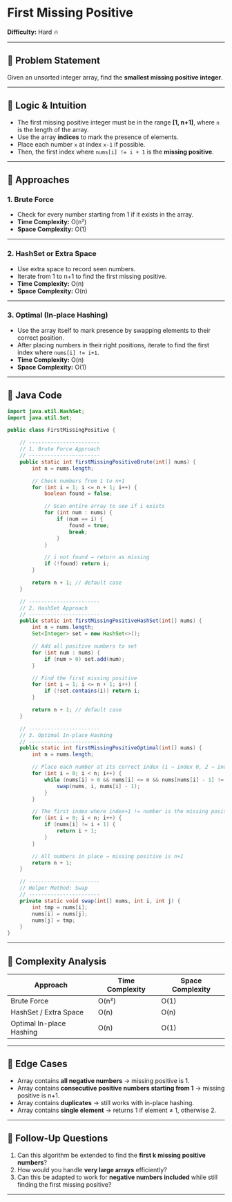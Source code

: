 # First Missing Positive

**Difficulty:** Hard 🔥

---

## 🔹 Problem Statement
Given an unsorted integer array, find the **smallest missing positive integer**.

---

## 🔹 Logic & Intuition
- The first missing positive integer must be in the range **[1, n+1]**, where `n` is the length of the array.
- Use the array **indices** to mark the presence of elements.
- Place each number `x` at index `x-1` if possible.
- Then, the first index where `nums[i] != i + 1` is the **missing positive**.

---

## 🔹 Approaches

### 1. Brute Force
- Check for every number starting from 1 if it exists in the array.
- **Time Complexity:** O(n²)
- **Space Complexity:** O(1)

---

### 2. HashSet or Extra Space
- Use extra space to record seen numbers.
- Iterate from 1 to n+1 to find the first missing positive.
- **Time Complexity:** O(n)
- **Space Complexity:** O(n)

---

### 3. Optimal (In-place Hashing)
- Use the array itself to mark presence by swapping elements to their correct position.
- After placing numbers in their right positions, iterate to find the first index where `nums[i] != i+1`.
- **Time Complexity:** O(n)
- **Space Complexity:** O(1)

---

## 🔹 Java Code

```java
import java.util.HashSet;
import java.util.Set;

public class FirstMissingPositive {

    // -----------------------
    // 1. Brute Force Approach
    // -----------------------
    public static int firstMissingPositiveBrute(int[] nums) {
        int n = nums.length;

        // Check numbers from 1 to n+1
        for (int i = 1; i <= n + 1; i++) {
            boolean found = false;

            // Scan entire array to see if i exists
            for (int num : nums) {
                if (num == i) {
                    found = true;
                    break;
                }
            }

            // i not found → return as missing
            if (!found) return i;
        }

        return n + 1; // default case
    }

    // -----------------------
    // 2. HashSet Approach
    // -----------------------
    public static int firstMissingPositiveHashSet(int[] nums) {
        int n = nums.length;
        Set<Integer> set = new HashSet<>();

        // Add all positive numbers to set
        for (int num : nums) {
            if (num > 0) set.add(num);
        }

        // Find the first missing positive
        for (int i = 1; i <= n + 1; i++) {
            if (!set.contains(i)) return i;
        }

        return n + 1; // default case
    }

    // -----------------------
    // 3. Optimal In-place Hashing
    // -----------------------
    public static int firstMissingPositiveOptimal(int[] nums) {
        int n = nums.length;

        // Place each number at its correct index (1 → index 0, 2 → index 1, etc.)
        for (int i = 0; i < n; i++) {
            while (nums[i] > 0 && nums[i] <= n && nums[nums[i] - 1] != nums[i]) {
                swap(nums, i, nums[i] - 1);
            }
        }

        // The first index where index+1 != number is the missing positive
        for (int i = 0; i < n; i++) {
            if (nums[i] != i + 1) {
                return i + 1;
            }
        }

        // All numbers in place → missing positive is n+1
        return n + 1;
    }

    // -----------------------
    // Helper Method: Swap
    // -----------------------
    private static void swap(int[] nums, int i, int j) {
        int tmp = nums[i];
        nums[i] = nums[j];
        nums[j] = tmp;
    }
}
```

---

## 🔹 Complexity Analysis

| Approach                 | Time Complexity | Space Complexity |
|--------------------------|-----------------|------------------|
| Brute Force              | O(n²)           | O(1)             |
| HashSet / Extra Space    | O(n)            | O(n)             |
| Optimal In-place Hashing | O(n)            | O(1)             |

---

## 🔹 Edge Cases
- Array contains **all negative numbers** → missing positive is 1.
- Array contains **consecutive positive numbers starting from 1** → missing positive is n+1.
- Array contains **duplicates** → still works with in-place hashing.
- Array contains **single element** → returns 1 if element ≠ 1, otherwise 2.

---

## 🔹 Follow-Up Questions
1. Can this algorithm be extended to find the **first k missing positive numbers**?
2. How would you handle **very large arrays** efficiently?
3. Can this be adapted to work for **negative numbers included** while still finding the first missing positive?

---
